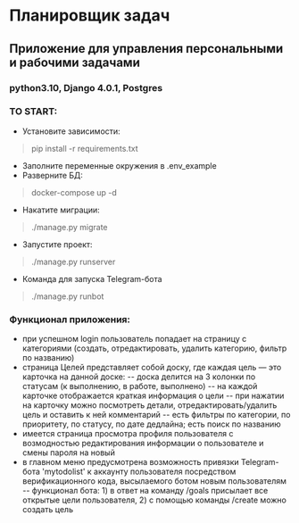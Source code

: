 # Планировщик задач

## Приложение для управления персональными и рабочими задачами

### python3.10, Django 4.0.1, Postgres

### TO START: 
- Установите зависимости: 
> pip install -r requirements.txt

- Заполните переменные окружения в .env_example
- Разверните БД:
> docker-compose up -d
- Накатите миграции:
> ./manage.py migrate
- Запустите проект:
> ./manage.py runserver 

- Команда для запуска Telegram-бота
> ./manage.py runbot

### Функционал приложения:
- при успешном login пользователь попадает на страницу с категориями (создать, отредактировать, удалить категорию, фильтр по названию)
- страница Целей представляет собой доску, где каждая цель — это карточка на данной доске:
-- доска делится на 3 колонки по статусам (к выполнению, в работе, выполнено)
-- на каждой карточке отображается краткая информация о цели
-- при нажатии на карточку можно посмотреть детали, отредактировать/удалить цель и оставить к ней комментарий
-- есть фильтры по категории, по приоритету, по статусу, по дате дедлайна; есть поиск по названию
- имеется страница просмотра профиля пользователя с возмодностью редактирования информации о пользователе и смены пароля на новый
- в главном меню предусмотрена возможность привязки Telegram-бота 'mytodolist' к аккаунту пользователя посредством верификационного кода, высылаемого ботом новым пользователям
-- функционал бота: 1) в ответ на команду /goals присылает все открытые цели пользователя, 2) с помощью команды /create можно создать цель 